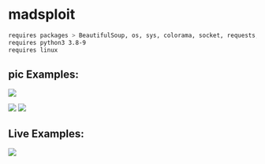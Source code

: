 # madsploit  



```bash
requires packages > BeautifulSoup, os, sys, colorama, socket, requests, getpass 
requires python3 3.8-9
requires linux
```

## pic Examples:
<img src="https://cdn.discordapp.com/attachments/788130758543278201/788286834065014814/unknown.png"> </img>

<img src="https://cdn.discordapp.com/attachments/788130758543278201/788295649296384080/unknown.png"> 
<img src="https://cdn.discordapp.com/attachments/781752574730436638/788280986201751552/unknown.png">

</img>

## Live Examples:

<img src="https://cdn.discordapp.com/attachments/788130758543278201/788265970321981492/9aKYXyOc5Q.gif"> </img> 
